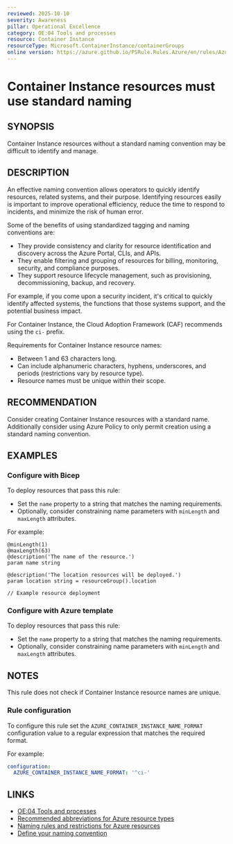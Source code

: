```yaml
---
reviewed: 2025-10-10
severity: Awareness
pillar: Operational Excellence
category: OE:04 Tools and processes
resource: Container Instance
resourceType: Microsoft.ContainerInstance/containerGroups
online version: https://azure.github.io/PSRule.Rules.Azure/en/rules/Azure.CI.Naming/
---
```


# Container Instance resources must use standard naming

## SYNOPSIS

Container Instance resources without a standard naming convention may be difficult to identify and manage.

## DESCRIPTION

An effective naming convention allows operators to quickly identify resources, related systems, and their purpose.
Identifying resources easily is important to improve operational efficiency, reduce the time to respond to incidents,
and minimize the risk of human error.

Some of the benefits of using standardized tagging and naming conventions are:

- They provide consistency and clarity for resource identification and discovery across the Azure Portal, CLIs, and APIs.
- They enable filtering and grouping of resources for billing, monitoring, security, and compliance purposes.
- They support resource lifecycle management, such as provisioning, decommissioning, backup, and recovery.

For example, if you come upon a security incident, it's critical to quickly identify affected systems,
the functions that those systems support, and the potential business impact.

For Container Instance, the Cloud Adoption Framework (CAF) recommends using the `ci-` prefix.

Requirements for Container Instance resource names:

- Between 1 and 63 characters long.
- Can include alphanumeric characters, hyphens, underscores, and periods (restrictions vary by resource type).
- Resource names must be unique within their scope.

## RECOMMENDATION

Consider creating Container Instance resources with a standard name.
Additionally consider using Azure Policy to only permit creation using a standard naming convention.

## EXAMPLES

### Configure with Bicep

To deploy resources that pass this rule:

- Set the `name` property to a string that matches the naming requirements.
- Optionally, consider constraining name parameters with `minLength` and `maxLength` attributes.

For example:

```bicep
@minLength(1)
@maxLength(63)
@description('The name of the resource.')
param name string

@description('The location resources will be deployed.')
param location string = resourceGroup().location

// Example resource deployment
```

### Configure with Azure template

To deploy resources that pass this rule:

- Set the `name` property to a string that matches the naming requirements.
- Optionally, consider constraining name parameters with `minLength` and `maxLength` attributes.

## NOTES

This rule does not check if Container Instance resource names are unique.

<!-- caf:note name-format -->

### Rule configuration

<!-- module:config rule AZURE_CONTAINER_INSTANCE_NAME_FORMAT -->

To configure this rule set the `AZURE_CONTAINER_INSTANCE_NAME_FORMAT` configuration value to a regular expression
that matches the required format.

For example:

```yaml
configuration:
  AZURE_CONTAINER_INSTANCE_NAME_FORMAT: '^ci-'
```

## LINKS

- [OE:04 Tools and processes](https://learn.microsoft.com/azure/well-architected/operational-excellence/tools-processes)
- [Recommended abbreviations for Azure resource types](https://learn.microsoft.com/azure/cloud-adoption-framework/ready/azure-best-practices/resource-abbreviations)
- [Naming rules and restrictions for Azure resources](https://learn.microsoft.com/azure/azure-resource-manager/management/resource-name-rules)
- [Define your naming convention](https://learn.microsoft.com/azure/cloud-adoption-framework/ready/azure-best-practices/resource-naming)
